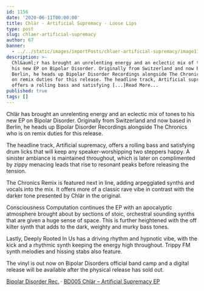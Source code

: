 ```yaml
---
id: 1156
date: '2020-06-11T00:00:00'
title: Chlär - Artificial Supremacy - Loose Lips
type: post
slug: chlaer-artificial-supremacy
author: 67
banner:
  - ../../static/images/importPosts/chlaer-artificial-supremacy/image1156.jpeg
description: >-
  Chl&auml;r has brought an unrelenting energy and an eclectic mix of tones to
  his new EP on Bipolar Disorder. Originally from Switzerland and now based in
  Berlin, he heads up Bipolar Disorder Recordings alongside The Chronics who is
  on remix duties for this release. The headline track, Artificial supremacy,
  offers a rolling bass and satisfying [...]Read More...
published: true
tags: []
---
```

Chlär has brought an unrelenting energy and an eclectic mix of tones to his new EP on Bipolar Disorder. Originally from Switzerland and now based in Berlin, he heads up Bipolar Disorder Recordings alongside The Chronics who is on remix duties for this release.

The headline track, Artificial supremacy, offers a rolling bass and satisfying drum licks that will keep any speaker-worshipping two steppers happy. A sinister ambiance is maintained throughout, which is later on complimented by zippy menacing leads that rise to resonant peaks before releasing the tension.  

The Chronics Remix is featured next in line, adding arpeggiated synths and vocals into the mix. It offers more of a classic rave vibe in contrast with the darker tone presented by Chlär in the original.

Consciousness Computation continues the EP with an apocalyptic atmosphere brought about by sections of stoic, orchestral sounding synths that are given a huge sense of space. This is further heightened with the off kilter synth that adds to the dark, weighty and murky bass tones.

Lastly, Deeply Rooted In Us has a driving rhythm and hypnotic vibe, with the kick and a rhythmic synth keeping the energy high throughout. Trippy FM synth melodies and hissing stabs also feature.

The vinyl is out now on Bipolar Disorders official band camp and a digital release will be available after the physical release has sold out.   

[Bipolar Disorder Rec.](https://soundcloud.com/bipolardisorder01 "Bipolar Disorder Rec.") · [BD005 Chlär – Artificial Supremacy EP](https://soundcloud.com/bipolardisorder01/bd005-chlar-artificial-supremacy-ep "BD005 Chlär - Artificial Supremacy EP")